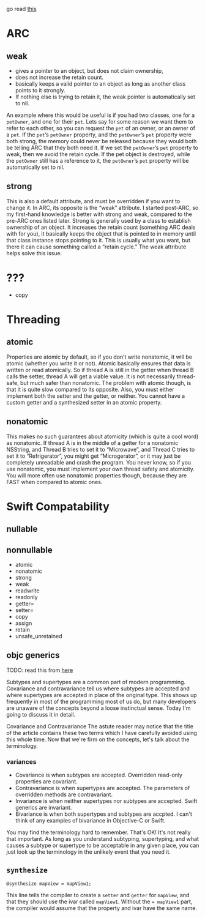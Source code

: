 go read [this](http://www.codingexplorer.com/property-attributes-in-objective-c/)

# ARC

## weak

* gives a pointer to an object, but does not claim ownership,
* does not increase the retain count.  
* basically keeps a valid pointer to an object as long as another class points to it strongly.  
* If nothing else is trying to retain it, the weak pointer is automatically set to nil.  

An example where this would be useful is if you had two classes, one for a
``petOwner``, and one for their `pet`.  Lets say for some reason we want them to refer
to each other, so you can request the `pet` of an owner, or an owner of a `pet`.  If
the `pet`’s `petOwner` property, and the `petOwner`’s `pet` property were both strong,
the memory could never be released because they would both be telling ARC that
they both need it. If we set the `petOwner`’s `pet` property to weak, then we avoid
the retain cycle. If the pet object is destroyed, while the `petOwner` still has a
reference to it, the `petOwner`’s `pet` property will be automatically set to nil.

## strong

This is also a default attribute, and must be overridden if you want to change
it.  In ARC, its opposite is the “weak” attribute.  I started post-ARC, so my
first-hand knowledge is better with strong and weak, compared to the pre-ARC
ones listed later.  Strong is generally used by a class to establish ownership
of an object.  It increases the retain count (something ARC deals with for you),
it basically keeps the object that is pointed to in memory until that class
instance stops pointing to it.  This is usually what you want, but there it can
cause something called a “retain cycle.”  The weak attribute helps solve this
issue.

# ???

* copy

# Threading

## atomic

Properties are atomic by default, so if you don’t write nonatomic, it will be
atomic (whether you write it or not).  Atomic basically ensures that data is
written or read atomically.  So if thread A is still in the getter when thread B
calls the setter, thread A will get a viable value.  It is not necessarily
thread-safe, but much safer than nonatomic.  The problem with atomic though, is
that it is quite slow compared to its opposite.  Also, you must either implement
both the setter and the getter, or neither. You cannot have a custom getter and
a synthesized setter in an atomic property.

## nonatomic

This makes no such guarantees about atomicity (which is quite a cool word) as
nonatomic.  If thread A is in the middle of a getter for a nonatomic NSString,
and Thread B tries to set it to “Microwave”, and Thread C tries to set it to
“Refrigerator”, you might get “Microgerator”, or it may just be completely
unreadable and crash the program.  You never know, so if you use nonatomic, you
must implement your own thread safety and atomicity.  You will more often use
nonatomic properties though, because they are FAST when compared to atomic ones.

# Swift Compatability

## nullable

## nonnullable

* atomic
* nonatomic
* strong
* weak
* readwrite
* readonly
* getter=
* setter=
* copy
* assign
* retain
* unsafe_unretained

## objc generics

TODO: read this
from [here](https://www.mikeash.com/pyblog/friday-qa-2015-11-20-covariance-and-contravariance.html)

Subtypes and supertypes are a common part of modern programming. Covariance and contravariance tell us where subtypes are accepted and where supertypes are accepted in place of the original type. This shows up frequently in most of the programming most of us do, but many developers are unaware of the concepts beyond a loose instinctual sense. Today I'm going to discuss it in detail.

Covariance and Contravariance
The astute reader may notice that the title of the article contains these two terms which I have carefully avoided using this whole time. Now that we're firm on the concepts, let's talk about the terminology.

### variances

* Covariance is when subtypes are accepted. Overridden read-only properties are covariant.
* Contravariance is when supertypes are accepted. The parameters of overridden methods are contravariant.
* Invariance is when neither supertypes nor subtypes are accepted. Swift generics are invariant.
* Bivariance is when both supertypes and subtypes are accpted. I can't think of any examples of bivariance in Objective-C or Swift.

You may find the terminology hard to remember. That's OK! It's not really that important. As long as you understand subtyping, supertyping, and what causes a subtype or supertype to be acceptable in any given place, you can just look up the terminology in the unlikely event that you need it.

## `synthesize`
```objc
@synthesize mapView = mapView1;
```

This line tells the compiler to create a `setter` and `getter` for `mapView`, and
that they should use the ivar called `mapView1`. Without the `= mapView1` part, the
compiler would assume that the property and ivar have the same name.
